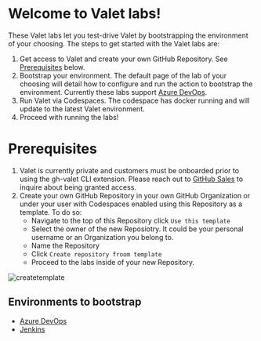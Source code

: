# Welcome to Valet labs!
These Valet labs let you test-drive Valet by bootstrapping the environment of your choosing. The steps to get started with the Valet labs are:
1. Get access to Valet and create your own GitHub Repository. See [Prerequisites](#prerequisites) below.
2. Bootstrap your environment. The default page of the lab of your choosing will detail how to configure and run the action to bootstrap the environment. Currently these labs support [Azure DevOps](azure_devops).
3. Run Valet via Codespaces. The codespace has docker running and will update to the latest Valet environment.
4. Proceed with running the labs!

# Prerequisites
1. Valet is currently private and customers must be onboarded prior to using the gh-valet CLI extension. Please reach out to [GitHub Sales](https://github.com/enterprise/contact) to inquire about being granted access.
2. Create your own GitHub Repository in your own GitHub Organization or under your user with Codespaces enabled using this Repository as a template. To do so: 
   - Navigate to the top of this Repository click `Use this template`
   - Select the owner of the new Reposiotry. It could be your personal username or an Organization you belong to.
   - Name the Repository
   - Click `Create repository froom template`
   - Proceed to the labs inside of your new Repository.

![createtemplate](https://user-images.githubusercontent.com/26442605/174847176-0e515fd3-8107-43e0-af33-70b1ece36d3b.png)

## Environments to bootstrap
- [Azure DevOps](azure_devops)
- [Jenkins](jenkins)

